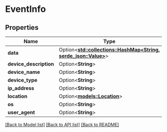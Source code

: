 # EventInfo

## Properties

Name | Type | Description | Notes
------------ | ------------- | ------------- | -------------
**data** | Option<[**std::collections::HashMap<String, serde_json::Value>**](serde_json::Value.md)> |  | [optional]
**device_description** | Option<**String**> |  | [optional]
**device_name** | Option<**String**> |  | [optional]
**device_type** | Option<**String**> |  | [optional]
**ip_address** | Option<**String**> |  | [optional]
**location** | Option<[**models::Location**](Location.md)> |  | [optional]
**os** | Option<**String**> |  | [optional]
**user_agent** | Option<**String**> |  | [optional]

[[Back to Model list]](../README.md#documentation-for-models) [[Back to API list]](../README.md#documentation-for-api-endpoints) [[Back to README]](../README.md)


